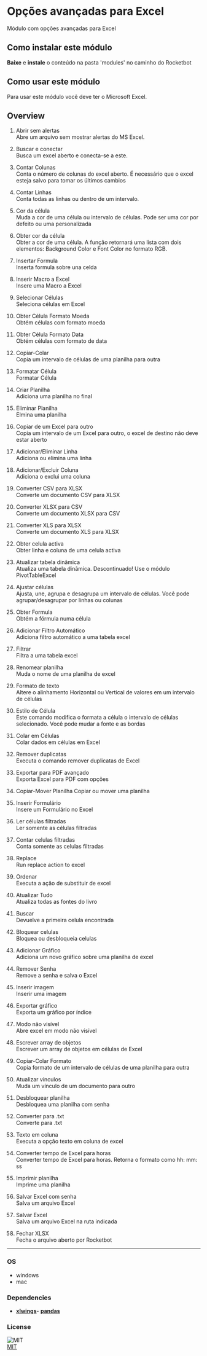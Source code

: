 



# Opções avançadas para Excel
  
Módulo com opções avançadas para Excel  

## Como instalar este módulo
  
__Baixe__ e __instale__ o conteúdo na pasta 'modules' no caminho do Rocketbot  

## Como usar este módulo
Para usar este módulo você deve ter o Microsoft Excel.

## Overview

1. Abrir sem alertas  
Abre um arquivo sem mostrar alertas do MS Excel.

2. Buscar e conectar  
Busca um excel aberto e conecta-se a este.

3. Contar Colunas  
Conta o número de colunas do excel aberto. É necessário que o excel esteja salvo para tomar os últimos cambios

4. Contar Linhas  
Conta todas as linhas ou dentro de um intervalo.

5. Cor da célula  
Muda a cor de uma célula ou intervalo de células. Pode ser uma cor por defeito ou uma personalizada

6. Obter cor da célula  
Obter a cor de uma célula. A função retornará uma lista com dois elementos: Background Color e Font Color no formato RGB.

7. Insertar Formula  
Inserta formula sobre una celda 

8. Inserir Macro a Excel  
Insere uma Macro a Excel

9. Selecionar Células  
Seleciona células em Excel

10. Obter Célula Formato Moeda  
Obtém células com formato moeda

11. Obter Célula Formato Data  
Obtém células com formato de data

12. Copiar-Colar  
Copia um intervalo de células de uma planilha para outra

13. Formatar Célula  
Formatar Célula

14. Criar Planilha  
Adiciona uma planilha no final

15. Eliminar Planilha  
Elmina uma planilha

16. Copiar de um Excel para outro  
Copia um intervalo de um Excel para outro, o excel de destino não deve estar aberto

17. Adicionar/Eliminar Linha  
Adiciona ou elimina uma linha

18. Adicionar/Excluir Coluna  
Adiciona o exclui uma coluna

19. Converter CSV para XLSX  
Converte um documento CSV para XLSX

20. Converter XLSX para CSV  
Converte um documento XLSX para CSV

21. Converter XLS para XLSX  
Converte um documento XLS para XLSX

22. Obter celula activa  
Obter linha e coluna de uma celula activa

23. Atualizar tabela dinâmica  
Atualiza uma tabela dinâmica. Descontinuado! Use o módulo PivotTableExcel

24. Ajustar células  
Ajusta, une, agrupa e desagrupa um intervalo de células. Você pode agrupar/desagrupar por linhas ou colunas

25. Obter Formula  
Obtém a fórmula numa célula

26. Adicionar Filtro Automático  
Adiciona filtro automático a uma tabela excel

27. Filtrar  
Filtra a uma tabela excel

28. Renomear planilha  
Muda o nome de uma planilha de excel

29. Formato de texto  
Altere o alinhamento Horizontal ou Vertical de valores em um intervalo de células

30. Estilo de Célula  
Este comando modifica o formata a célula o intervalo de células selecionado. Você pode mudar a fonte e as bordas

31. Colar em Células  
Colar dados em células em Excel

32. Remover duplicatas  
Executa o comando remover duplicatas de Excel

33.  Exportar para PDF avançado  
Exporta Excel para PDF com opções

34. Copiar-Mover Planilha
Copiar ou mover uma planilha

35. Inserir Formulário  
Insere um Formulário no Excel

36. Ler células filtradas  
Ler somente as células filtradas

37. Contar celulas filtradas  
Conta somente as celulas filtradas

38. Replace  
Run replace action to excel 

39. Ordenar  
Executa a ação de substituir de excel

40. Atualizar Tudo  
Atualiza todas as fontes do livro

41. Buscar  
Devuelve a primeira celula encontrada

42. Bloquear celulas  
Bloquea ou desbloqueia celulas

43. Adicionar Gráfico  
Adiciona um novo gráfico sobre uma planilha de excel

44. Remover Senha  
Remove a senha e salva o Excel

45. Inserir imagem  
Inserir uma imagem

46. Exportar gráfico  
Exporta um gráfico por índice

47. Modo não visível  
Abre excel em modo não visível

48. Escrever array de objetos  
Escrever um array de objetos em células de Excel

49. Copiar-Colar Formato  
Copia formato de um intervalo de células de uma planilha para outra

50. Atualizar vínculos  
Muda um vínculo de um documento para outro

51. Desbloquear planilha  
Desbloquea uma planilha com senha

52. Converter para .txt  
Converte para .txt

53. Texto em coluna  
Executa a opção texto em coluna de excel

54. Converter tempo de Excel para horas  
Converter tempo de Excel para horas. Retorna o formato como hh: mm: ss

55. Imprimir planilha  
Imprime uma planilha

56. Salvar Excel com senha  
Salva um arquivo Excel

57. Salvar Excel  
Salva um arquivo Excel na ruta indicada

58. Fechar XLSX  
Fecha o arquivo aberto por Rocketbot  

----
### OS

- windows
- mac

### Dependencies
- [**xlwings**](https://pypi.org/project/xlwings/)- [**pandas**](https://pypi.org/project/pandas/)
### License
  
![MIT](https://camo.githubusercontent.com/107590fac8cbd65071396bb4d04040f76cde5bde/687474703a2f2f696d672e736869656c64732e696f2f3a6c6963656e73652d6d69742d626c75652e7376673f7374796c653d666c61742d737175617265)  
[MIT](http://opensource.org/licenses/mit-license.ph)